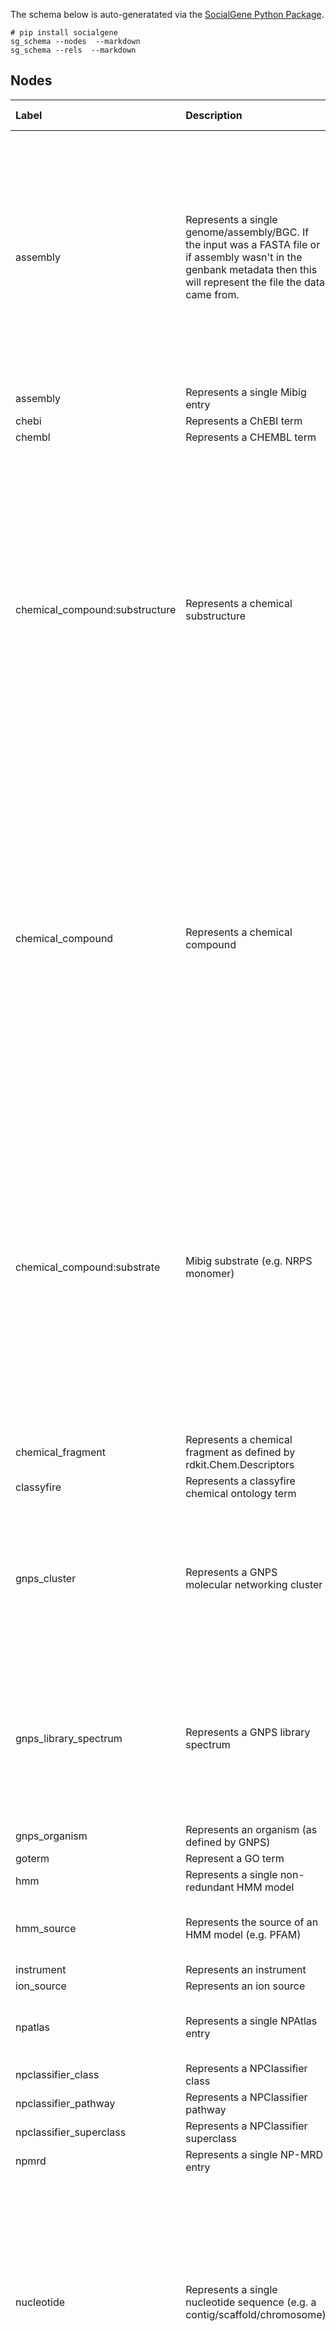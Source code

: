 The schema below is auto-generatated via the [SocialGene Python Package](https://github.com/socialgene/sgpy).

```shell
# pip install socialgene
sg_schema --nodes  --markdown
sg_schema --rels  --markdown
```

## Nodes
|             Label              |                                                                                Description                                                                                 | NF results subdirectory |    Neo4j header file    |          Unique on           |                                                                                                                                                                                                                                                                                                                                                                                                  properties                                                                                                                                                                                                                                                                                                                                                                                                 |
|:------------------------------ |:-------------------------------------------------------------------------------------------------------------------------------------------------------------------------- |:----------------------- |:----------------------- |:---------------------------- |:----------------------------------------------------------------------------------------------------------------------------------------------------------------------------------------------------------------------------------------------------------------------------------------------------------------------------------------------------------------------------------------------------------------------------------------------------------------------------------------------------------------------------------------------------------------------------------------------------------------------------------------------------------------------------------------------------------------------------------------------------------------------------------------------------------- |
|            assembly            | Represents a single genome/assembly/BGC. If the input was a FASTA file or if assembly wasn't in the genbank metadata then this will represent the file the data came from. |       genomic_info      |     assembly.header     |             uid              |         ['uid', 'altitude', 'bio_material', 'bioproject', 'biosample', 'cell_line', 'cell_type', 'chromosome', 'clone', 'clone_lib', 'collected_by', 'collection_date', 'country', 'cultivar', 'culture_collection', 'db_xref', 'dev_stage', 'ecotype', 'environmental_sample', 'focus', 'germline', 'haplogroup', 'haplotype', 'host', 'identified_by', 'isolate', 'isolation_source', 'lab_host', 'lat_lon', 'macronuclear', 'map', 'mating_type', 'metagenome_source', 'mol_type', 'note', 'organelle', 'organism', 'pcr_primers', 'plasmid', 'pop_variant', 'proviral', 'rearranged', 'segment', 'serotype', 'serovar', 'sex', 'specimen_voucher', 'strain', 'sub_clone', 'submitter_seqid', 'sub_species', 'sub_strain', 'tissue_lib', 'tissue_type', 'transgenic', 'type_material', 'variety']        |
|            assembly            |                                                                      Represents a single Mibig entry                                                                       |       genomic_info      |     assembly.header     |             uid              |                                                                                                                                                                                                                                                                                                                                                                                                   ['uid']                                                                                                                                                                                                                                                                                                                                                                                                   |
|             chebi              |                                                                          Represents a ChEBI term                                                                           |           None          |           None          |             uid              |                                                                                                                                                                                                                                                                                                                                                                                                   ['uid']                                                                                                                                                                                                                                                                                                                                                                                                   |
|             chembl             |                                                                          Represents a CHEMBL term                                                                          |           None          |           None          |             uid              |                                                                                                                                                                                                                                                                                                                                                                                                   ['uid']                                                                                                                                                                                                                                                                                                                                                                                                   |
| chemical_compound:substructure |                                                                     Represents a chemical substructure                                                                     |           None          |           None          |    inchi, CanonicalSmiles    |       ['uid', 'MolWt', 'HeavyAtomMolWt', 'ExactMolWt', 'NumValenceElectrons', 'NumRadicalElectrons', 'HeavyAtomCount', 'NumAliphaticCarbocycles', 'NumAliphaticHeterocycles', 'NumAliphaticRings', 'NumAromaticCarbocycles', 'NumAromaticHeterocycles', 'NumAromaticRings', 'NumHAcceptors', 'NumHDonors', 'NumHeteroatoms', 'NumRotatableBonds', 'NumSaturatedCarbocycles', 'NumSaturatedHeterocycles', 'NumSaturatedRings', 'RingCount', 'MolLogP', 'MolMR', 'AnonymousGraph', 'ElementGraph', 'CanonicalSmiles', 'MurckoScaffold', 'ExtendedMurcko', 'MolFormula', 'AtomBondCounts', 'DegreeVector', 'Mesomer', 'HetAtomTautomer', 'HetAtomProtomer', 'RedoxPair', 'Regioisomer', 'NetCharge', 'SmallWorldIndexBR', 'SmallWorldIndexBRL', 'ArthorSubstructureOrder', 'HetAtomTautomerv2', 'inchi']       |
|       chemical_compound        |                                                                       Represents a chemical compound                                                                       |           None          |           None          |    inchi, CanonicalSmiles    |       ['uid', 'MolWt', 'HeavyAtomMolWt', 'ExactMolWt', 'NumValenceElectrons', 'NumRadicalElectrons', 'HeavyAtomCount', 'NumAliphaticCarbocycles', 'NumAliphaticHeterocycles', 'NumAliphaticRings', 'NumAromaticCarbocycles', 'NumAromaticHeterocycles', 'NumAromaticRings', 'NumHAcceptors', 'NumHDonors', 'NumHeteroatoms', 'NumRotatableBonds', 'NumSaturatedCarbocycles', 'NumSaturatedHeterocycles', 'NumSaturatedRings', 'RingCount', 'MolLogP', 'MolMR', 'AnonymousGraph', 'ElementGraph', 'CanonicalSmiles', 'MurckoScaffold', 'ExtendedMurcko', 'MolFormula', 'AtomBondCounts', 'DegreeVector', 'Mesomer', 'HetAtomTautomer', 'HetAtomProtomer', 'RedoxPair', 'Regioisomer', 'NetCharge', 'SmallWorldIndexBR', 'SmallWorldIndexBRL', 'ArthorSubstructureOrder', 'HetAtomTautomerv2', 'inchi']       |
|  chemical_compound:substrate   |                                                                    Mibig substrate (e.g. NRPS monomer)                                                                     |           None          |           None          |    inchi, CanonicalSmiles    |       ['uid', 'MolWt', 'HeavyAtomMolWt', 'ExactMolWt', 'NumValenceElectrons', 'NumRadicalElectrons', 'HeavyAtomCount', 'NumAliphaticCarbocycles', 'NumAliphaticHeterocycles', 'NumAliphaticRings', 'NumAromaticCarbocycles', 'NumAromaticHeterocycles', 'NumAromaticRings', 'NumHAcceptors', 'NumHDonors', 'NumHeteroatoms', 'NumRotatableBonds', 'NumSaturatedCarbocycles', 'NumSaturatedHeterocycles', 'NumSaturatedRings', 'RingCount', 'MolLogP', 'MolMR', 'AnonymousGraph', 'ElementGraph', 'CanonicalSmiles', 'MurckoScaffold', 'ExtendedMurcko', 'MolFormula', 'AtomBondCounts', 'DegreeVector', 'Mesomer', 'HetAtomTautomer', 'HetAtomProtomer', 'RedoxPair', 'Regioisomer', 'NetCharge', 'SmallWorldIndexBR', 'SmallWorldIndexBRL', 'ArthorSubstructureOrder', 'HetAtomTautomerv2', 'inchi']       |
|       chemical_fragment        |                                                    Represents a chemical fragment as defined by rdkit.Chem.Descriptors                                                     |           None          |           None          |             uid              |                                                                                                                                                                                                                                                                                                                                                                                                      []                                                                                                                                                                                                                                                                                                                                                                                                     |
|           classyfire           |                                                               Represents a classyfire chemical ontology term                                                               |           None          |           None          |             uid              |                                                                                                                                                                                                                                                                                                                                                                                        ['uid', 'name', 'definition']                                                                                                                                                                                                                                                                                                                                                                                        |
|          gnps_cluster          |                                                               Represents a GNPS molecular networking cluster                                                               |           None          |           None          | cluster_index, workflow_uuid |                                                                                                                                                                                                             ['workflow_uuid', 'defaultgroups', 'g1', 'g2', 'g3', 'g4', 'g5', 'g6', 'gnpslinkout_cluster', 'gnpslinkout_network', 'mqscore', 'mzerrorppm', 'massdiff', 'rtmean', 'rtmean_min', 'rtstderr', 'uniquefilesources', 'uniquefilesourcescount', 'cluster_index', 'componentindex', 'number_of_spectra', 'parent_mass', 'precursor_charge', 'precursor_mass', 'sumprecursor_intensity']                                                                                                                                                                                                             |
|     gnps_library_spectrum      |                                                                     Represents a GNPS library spectrum                                                                     |           None          |           None          |             uid              |                                                                                                                                                                          ['uid', 'compound_name', 'compound_source', 'pi', 'data_collector', 'adduct', 'precursor_mz', 'exactmass', 'charge', 'cas_number', 'pubmed_id', 'smiles', 'inchi', 'inchi_aux', 'library_class', 'ionmode', 'libraryqualitystring', 'mqscore', 'tic_query', 'rt_query', 'mzerrorppm', 'sharedpeaks', 'massdiff', 'libmz', 'specmz', 'speccharge', 'moleculeexplorerdatasets', 'moleculeexplorerfiles', 'molecular_formula', 'inchikey', 'inchikey_planar']                                                                                                                                                                         |
|         gnps_organism          |                                                                Represents an organism (as defined by GNPS)                                                                 |           None          |           None          |             uid              |                                                                                                                                                                                                                                                                                                                                                                                                   ['uid']                                                                                                                                                                                                                                                                                                                                                                                                   |
|             goterm             |                                                                            Represent a GO term                                                                             |         goterms         |      goterms.header     |             uid              |                                                                                                                                                                                                                                                                                                                                                                                         ['uid', 'name', 'namespace']                                                                                                                                                                                                                                                                                                                                                                                        |
|              hmm               |                                                                Represents a single non-redundant HMM model                                                                 |         hmm_info        |   sg_hmm_nodes.header   |             uid              |                                                                                                                                                                                                                                                                                                                                                                                                   ['uid']                                                                                                                                                                                                                                                                                                                                                                                                   |
|           hmm_source           |                                                             Represents the source of an HMM model (e.g. PFAM)                                                              |         hmm_info        |    hmm_source.header    |             uid              |                                                                                                                                                                                                                                                                                                               ['uid', ':LABEL', 'rel_path', 'name', 'acc', 'notes', 'description', 'date', 'hash', 'hash_used', 'model_length', 'super_category', 'category', 'subcategory', 'ga', 'tc', 'nc']                                                                                                                                                                                                                                                                                                              |
|           instrument           |                                                                          Represents an instrument                                                                          |           None          |           None          |             uid              |                                                                                                                                                                                                                                                                                                                                                                                                   ['uid']                                                                                                                                                                                                                                                                                                                                                                                                   |
|           ion_source           |                                                                          Represents an ion source                                                                          |           None          |           None          |             uid              |                                                                                                                                                                                                                                                                                                                                                                                                   ['uid']                                                                                                                                                                                                                                                                                                                                                                                                   |
|            npatlas             |                                                                     Represents a single NPAtlas entry                                                                      |           None          |           None          |             uid              |                                                                                                                                                                                                                                                                                                             ['uid', 'original_name', 'mol_formula', 'mol_weight', 'exact_mass', 'inchikey', 'smiles', 'cluster_id', 'node_id', 'synonyms', 'inchi', 'm_plus_h', 'm_plus_na', 'genus', 'species']                                                                                                                                                                                                                                                                                                            |
|       npclassifier_class       |                                                                      Represents a NPClassifier class                                                                       |           None          |           None          |             uid              |                                                                                                                                                                                                                                                                                                                                                                                                   ['uid']                                                                                                                                                                                                                                                                                                                                                                                                   |
|      npclassifier_pathway      |                                                                     Represents a NPClassifier pathway                                                                      |           None          |           None          |             uid              |                                                                                                                                                                                                                                                                                                                                                                                                   ['uid']                                                                                                                                                                                                                                                                                                                                                                                                   |
|    npclassifier_superclass     |                                                                    Represents a NPClassifier superclass                                                                    |           None          |           None          |             uid              |                                                                                                                                                                                                                                                                                                                                                                                                   ['uid']                                                                                                                                                                                                                                                                                                                                                                                                   |
|             npmrd              |                                                                      Represents a single NP-MRD entry                                                                      |           None          |           None          |             uid              |                                                                                                                                                                                                                                                                                                                                                                                                   ['uid']                                                                                                                                                                                                                                                                                                                                                                                                   |
|           nucleotide           |                                                Represents a single nucleotide sequence (e.g. a contig/scaffold/chromosome)                                                 |       genomic_info      |       locus.header      |             uid              | ['uid', 'external_id', 'altitude', 'bio_material', 'bioproject', 'biosample', 'cell_line', 'cell_type', 'chromosome', 'clone', 'clone_lib', 'collected_by', 'collection_date', 'country', 'cultivar', 'culture_collection', 'db_xref', 'dev_stage', 'ecotype', 'environmental_sample', 'focus', 'germline', 'haplogroup', 'haplotype', 'host', 'identified_by', 'isolate', 'isolation_source', 'lab_host', 'lat_lon', 'macronuclear', 'map', 'mating_type', 'metagenome_source', 'mol_type', 'note', 'organelle', 'organism', 'pcr_primers', 'plasmid', 'pop_variant', 'proviral', 'rearranged', 'segment', 'serotype', 'serovar', 'sex', 'specimen_voucher', 'strain', 'sub_clone', 'submitter_seqid', 'sub_species', 'sub_strain', 'tissue_lib', 'tissue_type', 'transgenic', 'type_material', 'variety'] |
|           parameters           |                                                    Parameters and environmental variables used during database creation                                                    |        parameters       |    parameters.header    |             uid              |                                                                                                                                   ['uid', 'SG_LOC_NEO4J', 'SG_LOC_HMMS', 'NEO4J_dbms_memory_pagecache_size', 'NEO4J_dbms_memory_heap_initial__size', 'NEO4J_dbms_memory_heap_max__size', 'HMMSEARCH_IEVALUE', 'HMMSEARCH_BACKGROUND', 'HMMSEARCH_BIASFILTER', 'HMMSEARCH_NULL2', 'HMMSEARCH_SEED', 'HMMSEARCH_Z', 'HMMSEARCH_DOMZ', 'HMMSEARCH_F1', 'HMMSEARCH_F2', 'HMMSEARCH_F3', 'HMMSEARCH_E', 'HMMSEARCH_DOME', 'HMMSEARCH_INCE', 'HMMSEARCH_INCDOME', 'HMMSEARCH_BITCUTOFFS', 'platform', 'architecture', 'py_executable', 'py_version', 'genome_download_command']                                                                                                                                   |
|            protein             |                                                                     Represents a non-redundant protein                                                                     |       protein_info      |    protein_ids.header   |             uid              |                                                                                                                                                                                                                                                                                                                                                                                         ['uid', 'crc64', 'sequence']                                                                                                                                                                                                                                                                                                                                                                                        |
|          publication           |                                                                          Represents a publication                                                                          |           None          |           None          |             doi              |                                                                                                                                                                                                                                                                                                                                                                            ['doi', 'pmid', 'authors', 'title', 'journal', 'year']                                                                                                                                                                                                                                                                                                                                                                           |
|          publication           |                                                                          Represents a publication                                                                          |           None          |           None          |             doi              |                                                                                                                                                                                                                                                                                                                                                                            ['doi', 'pmid', 'authors', 'title', 'journal', 'year']                                                                                                                                                                                                                                                                                                                                                                           |
|            spectrum            |                                                              Represents a GNPS molecular networking spectrum                                                               |           None          |           None          |             uid              |                                                                                                                                                                                                                                                                                                                                                                 ['uid', 'original_filename', 'parentmass', 'charge', 'rettime', 'assembly']                                                                                                                                                                                                                                                                                                                                                                 |
|             taxid              |                                                               Represents a single taxon within NCBI taxonomy                                                               |     taxdump_process     |       taxid.header      |             uid              |                                                                                                                                                                                                                                                                                                                                                                                           ['uid', 'name', 'rank']                                                                                                                                                                                                                                                                                                                                                                                           |
|        tigrfam_mainrole        |                                                                       Represents a TIGRFAM main role                                                                       |       tigrfam_info      | tigrfam_mainrole.header |             uid              |                                                                                                                                                                                                                                                                                                                                                                                                   ['uid']                                                                                                                                                                                                                                                                                                                                                                                                   |
|          tigrfam_role          |                                                                         Represents a TIGRFAM role                                                                          |       tigrfam_info      |   tigrfam_role.header   |             uid              |                                                                                                                                                                                                                                                                                                                                                                                                   ['uid']                                                                                                                                                                                                                                                                                                                                                                                                   |
|        tigrfam_subrole         |                                                                       Represents a TIGRFAM sub role                                                                        |       tigrfam_info      |  tigrfam_subrole.header |             uid              |                                                                                                                                                                                                                                                                                                                                                                                                   ['uid']                                                                                                                                                                                                                                                                                                                                                                                                   |



## Relationships

|        Label        |                            Relationship                           | NF results subdirectory |        Neo4j header file        |
|:------------------- |:----------------------------------------------------------------- |:----------------------- |:------------------------------- |
|     ASSEMBLES_TO    |              (nucleotide)-[:ASSEMBLES_TO]->(assembly)             |       genomic_info      |     assembly_to_locus.header    |
|      ANNOTATES      |                   (hmm)-[:ANNOTATES]->(protein)                   |     parsed_domtblout    |   protein_to_hmm_header.header  |
| ALTERNATIVE_PARENTS |           (npatlas)-[:ALTERNATIVE_PARENTS]->(classyfire)          |           None          |               None              |
|        BLASTP       |                   (protein)-[:BLASTP]->(protein)                  |      diamond_blastp     |          blastp.header          |
|       CONTAINS      | (chemical_compound)-[:CONTAINS]->(chemical_compound:substructure) |           None          |               None              |
|       CONTAINS      |        (chemical_compound)-[:CONTAINS]->(chemical_fragment)       |           None          |               None              |
|    DIRECT_PARENT    |              (npatlas)-[:DIRECT_PARENT]->(classyfire)             |           None          |               None              |
|       ENCODES       |                 (nucleotide)-[:ENCODES]->(protein)                |       genomic_info      |     locus_to_protein.header     |
|         FROM        |           (gnps_library_spectrum)-[:FROM]->(instrument)           |           None          |               None              |
|         FROM        |           (gnps_library_spectrum)-[:FROM]->(ion_source)           |           None          |               None              |
|         FROM        |          (gnps_library_spectrum)-[:FROM]->(gnps_organism)         |           None          |               None              |
|         FROM        |                 (gnps_cluster)-[:FROM]->(assembly)                |           None          |               None              |
|     GOTERM_RELS     |                 (goterm)-[:GOTERM_RELS]->(goterm)                 |         goterms         |         go_to_go.header         |
|        GO_ANN       |                  (hmm_source)-[:GO_ANN]->(goterm)                 |       tigrfam_info      |       tigrfam_to_go.header      |
|         HAS         |                  (npatlas)-[:HAS]->(publication)                  |           None          |               None              |
|         HAS         |             (npatlas)-[:HAS]->(gnps_library_spectrum)             |           None          |               None              |
|         HAS         |                     (npatlas)-[:HAS]->(npmrd)                     |           None          |               None              |
|  INTERMEDIATE_NODES |           (npatlas)-[:INTERMEDIATE_NODES]->(classyfire)           |           None          |               None              |
|         IS_A        |                 (classyfire)-[:IS_A]->(classyfire)                |           None          |               None              |
|         IS_A        |        (gnps_library_spectrum)-[:IS_A]->(chemical_compound)       |           None          |               None              |
|         IS_A        |      (gnps_library_spectrum)-[:IS_A]->(npclassifier_pathway)      |           None          |               None              |
|         IS_A        |     (gnps_library_spectrum)-[:IS_A]->(npclassifier_superclass)    |           None          |               None              |
|         IS_A        |               (npatlas)-[:IS_A]->(chemical_compound)              |           None          |               None              |
|         IS_A        |       (gnps_library_spectrum)-[:IS_A]->(npclassifier_class)       |           None          |               None              |
|         IS_A        |            (npatlas)-[:IS_A]->(npclassifier_superclass)           |           None          |               None              |
|       IS_TAXON      |                  (assembly)-[:IS_TAXON]->(taxid)                  |       genomic_info      |     assembly_to_taxid.header    |
|         IS_A        |             (npatlas)-[:IS_A]->(npclassifier_pathway)             |           None          |               None              |
|         IS_A        |              (npatlas)-[:IS_A]->(npclassifier_class)              |           None          |               None              |
|     LIBRARY_HIT     |       (gnps_cluster)-[:LIBRARY_HIT]->(gnps_library_spectrum)      |           None          |               None              |
|     LOWEST_CLASS    |              (npatlas)-[:LOWEST_CLASS]->(classyfire)              |           None          |               None              |
|  MOLECULAR_NETWORK  |        (gnps_cluster)-[:MOLECULAR_NETWORK]->(gnps_cluster)        |           None          |               None              |
|       MMSEQS2       |                  (protein)-[:MMSEQS2]->(protein)                  |     mmseqs2_cluster     |          mmseqs2.header         |
|     MAINROLE_ANN    |         (tigrfam_role)-[:MAINROLE_ANN]->(tigrfam_mainrole)        |       tigrfam_info      |  tigrfamrole_to_mainrole.header |
|    PROTEIN_TO_GO    |                (protein)-[:PROTEIN_TO_GO]->(goterm)               |       protein_info      |       protein_to_go.header      |
|       PRODUCES      |                 (assembly)-[:PRODUCES]->(npatlas)                 |           None          |               None              |
|       PRODUCES      |                   (taxid)-[:PRODUCES]->(npatlas)                  |           None          |               None              |
|       ROLE_ANN      |              (hmm_source)-[:ROLE_ANN]->(tigrfam_role)             |       tigrfam_info      |      tigrfam_to_role.header     |
|       SIMILAR       |        (chemical_compound)-[:SIMILAR]->(chemical_compound)        |           None          |               None              |
|      SOURCE_DB      |                  (hmm)-[:SOURCE_DB]->(hmm_source)                 |         hmm_info        | hmm_source_relationships.header |
|     SUBROLE_ANN     |          (tigrfam_role)-[:SUBROLE_ANN]->(tigrfam_subrole)         |       tigrfam_info      |  tigrfamrole_to_subrole.header  |
|       SYNONYM       |                  (classyfire)-[:SYNONYM]->(chebi)                 |           None          |               None              |
|     TAXON_PARENT    |                  (taxid)-[:TAXON_PARENT]->(taxid)                 |     taxdump_process     |      taxid_to_taxid.header      |

